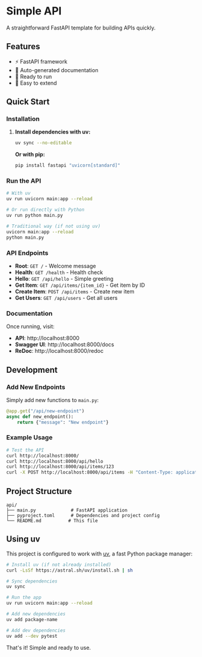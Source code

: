 # Simple API

A straightforward FastAPI template for building APIs quickly.

## Features

- ⚡ FastAPI framework
- 📝 Auto-generated documentation
- 🚀 Ready to run
- 🔧 Easy to extend

## Quick Start

### Installation

1. **Install dependencies with uv:**

   ```bash
   uv sync --no-editable
   ```

   **Or with pip:**

   ```bash
   pip install fastapi "uvicorn[standard]"
   ```

### Run the API

```bash
# With uv
uv run uvicorn main:app --reload

# Or run directly with Python
uv run python main.py

# Traditional way (if not using uv)
uvicorn main:app --reload
python main.py
```

### API Endpoints

- **Root**: `GET /` - Welcome message
- **Health**: `GET /health` - Health check
- **Hello**: `GET /api/hello` - Simple greeting
- **Get Item**: `GET /api/items/{item_id}` - Get item by ID
- **Create Item**: `POST /api/items` - Create new item
- **Get Users**: `GET /api/users` - Get all users

### Documentation

Once running, visit:

- **API**: http://localhost:8000
- **Swagger UI**: http://localhost:8000/docs
- **ReDoc**: http://localhost:8000/redoc

## Development

### Add New Endpoints

Simply add new functions to `main.py`:

```python
@app.get("/api/new-endpoint")
async def new_endpoint():
    return {"message": "New endpoint"}
```

### Example Usage

```bash
# Test the API
curl http://localhost:8000/
curl http://localhost:8000/api/hello
curl http://localhost:8000/api/items/123
curl -X POST http://localhost:8000/api/items -H "Content-Type: application/json" -d '{"name": "test"}'
```

## Project Structure

```
api/
├── main.py             # FastAPI application
├── pyproject.toml      # Dependencies and project config
└── README.md          # This file
```

## Using uv

This project is configured to work with [uv](https://github.com/astral-sh/uv), a fast Python package manager:

```bash
# Install uv (if not already installed)
curl -LsSf https://astral.sh/uv/install.sh | sh

# Sync dependencies
uv sync

# Run the app
uv run uvicorn main:app --reload

# Add new dependencies
uv add package-name

# Add dev dependencies
uv add --dev pytest
```

That's it! Simple and ready to use.
